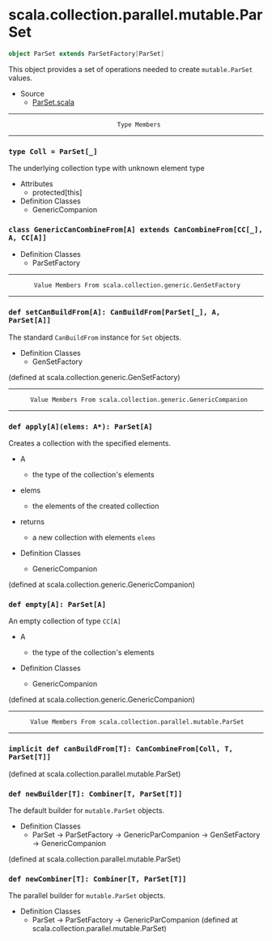 
#                   scala.collection.parallel.mutable.ParSet                   #

```scala
object ParSet extends ParSetFactory[ParSet]
```

This object provides a set of operations needed to create `mutable.ParSet`
values.

* Source
  * [ParSet.scala](https://github.com/scala/scala/tree/6d09a1ba5f/src/library/scala/collection/parallel/mutable/ParSet.scala#L1)


--------------------------------------------------------------------------------
                                  Type Members
--------------------------------------------------------------------------------


### `type Coll = ParSet[_]`                                                  ###

The underlying collection type with unknown element type

* Attributes
  * protected[this]
* Definition Classes
  * GenericCompanion


### `class GenericCanCombineFrom[A] extends CanCombineFrom[CC[_], A, CC[A]]` ###

* Definition Classes
  * ParSetFactory


--------------------------------------------------------------------------------
           Value Members From scala.collection.generic.GenSetFactory
--------------------------------------------------------------------------------


### `def setCanBuildFrom[A]: CanBuildFrom[ParSet[_], A, ParSet[A]]`          ###

The standard `CanBuildFrom` instance for `Set` objects.

* Definition Classes
  * GenSetFactory

(defined at scala.collection.generic.GenSetFactory)


--------------------------------------------------------------------------------
          Value Members From scala.collection.generic.GenericCompanion
--------------------------------------------------------------------------------


### `def apply[A](elems: A*): ParSet[A]`                                     ###

Creates a collection with the specified elements.

* A
  * the type of the collection's elements
* elems
  * the elements of the created collection
* returns
  * a new collection with elements `elems`

* Definition Classes
  * GenericCompanion

(defined at scala.collection.generic.GenericCompanion)


### `def empty[A]: ParSet[A]`                                                ###

An empty collection of type `CC[A]`

* A
  * the type of the collection's elements

* Definition Classes
  * GenericCompanion

(defined at scala.collection.generic.GenericCompanion)


--------------------------------------------------------------------------------
          Value Members From scala.collection.parallel.mutable.ParSet
--------------------------------------------------------------------------------


### `implicit def canBuildFrom[T]: CanCombineFrom[Coll, T, ParSet[T]]`       ###

(defined at scala.collection.parallel.mutable.ParSet)


### `def newBuilder[T]: Combiner[T, ParSet[T]]`                              ###

The default builder for `mutable.ParSet` objects.

* Definition Classes
  * ParSet → ParSetFactory → GenericParCompanion → GenSetFactory →
    GenericCompanion

(defined at scala.collection.parallel.mutable.ParSet)


### `def newCombiner[T]: Combiner[T, ParSet[T]]`                             ###

The parallel builder for `mutable.ParSet` objects.

* Definition Classes
  * ParSet → ParSetFactory → GenericParCompanion
(defined at scala.collection.parallel.mutable.ParSet)
